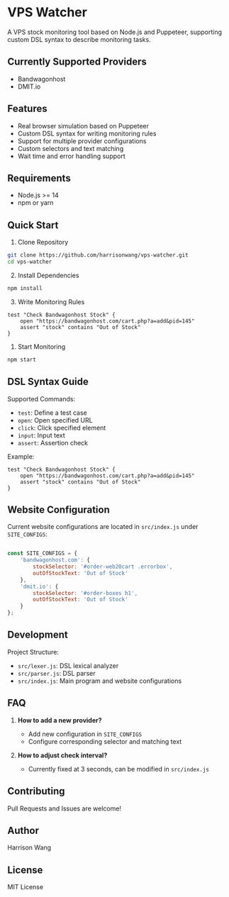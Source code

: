 # VPS Watcher

A VPS stock monitoring tool based on Node.js and Puppeteer, supporting custom DSL syntax to describe monitoring tasks.

## Currently Supported Providers

- Bandwagonhost
- DMIT.io

## Features

- Real browser simulation based on Puppeteer
- Custom DSL syntax for writing monitoring rules
- Support for multiple provider configurations
- Custom selectors and text matching
- Wait time and error handling support

## Requirements

- Node.js >= 14
- npm or yarn

## Quick Start

1. Clone Repository

```bash
git clone https://github.com/harrisonwang/vps-watcher.git
cd vps-watcher
```

2. Install Dependencies

```bash
npm install
```

3. Write Monitoring Rules

```dsl
test "Check Bandwagonhost Stock" {
    open "https://bandwagonhost.com/cart.php?a=add&pid=145"
    assert "stock" contains "Out of Stock"
}
```

1. Start Monitoring

```bash
npm start
```

## DSL Syntax Guide

Supported Commands:

- `test`: Define a test case
- `open`: Open specified URL
- `click`: Click specified element
- `input`: Input text
- `assert`: Assertion check

Example:

```dsl
test "Check Bandwagonhost Stock" {
    open "https://bandwagonhost.com/cart.php?a=add&pid=145"
    assert "stock" contains "Out of Stock"
}
```

## Website Configuration

Current website configurations are located in `src/index.js` under `SITE_CONFIGS`:

```javascript

const SITE_CONFIGS = {
    'bandwagonhost.com': {
        stockSelector: '#order-web20cart .errorbox',
        outOfStockText: 'Out of Stock'
    },
    'dmit.io': {
        stockSelector: '#order-boxes h1',
        outOfStockText: 'Out of Stock'
    }
};
```

## Development

Project Structure:

- `src/lexer.js`: DSL lexical analyzer
- `src/parser.js`: DSL parser
- `src/index.js`: Main program and website configurations

## FAQ

1. **How to add a new provider?**
   - Add new configuration in `SITE_CONFIGS`
   - Configure corresponding selector and matching text

2. **How to adjust check interval?**
   - Currently fixed at 3 seconds, can be modified in `src/index.js`

## Contributing

Pull Requests and Issues are welcome!

## Author

Harrison Wang

## License

MIT License
